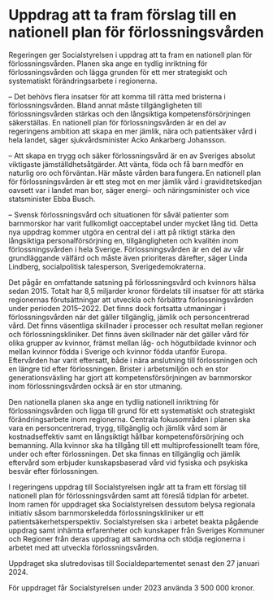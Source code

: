 # Uppdrag att ta fram förslag till en nationell plan för förlossningsvården

Regeringen ger Socialstyrelsen i uppdrag att ta fram en nationell plan för förlossningsvården. Planen ska ange en tydlig inriktning för förlossningsvården och lägga grunden för ett mer strategiskt och systematiskt förändringsarbete i regionerna.

– Det behövs flera insatser för att komma till rätta med bristerna i förlossningsvården. Bland annat måste tillgängligheten till förlossningsvården stärkas och den långsiktiga kompetensförsörjningen säkerställas. En nationell plan för förlossningsvården är en del av regeringens ambition att skapa en mer jämlik, nära och patientsäker vård i hela landet, säger sjukvårdsminister Acko Ankarberg Johansson.

– Att skapa en trygg och säker förlossningsvård är en av Sveriges absolut viktigaste jämställdhetsåtgärder. Att vänta, föda och få barn medför en naturlig oro och förväntan. Här måste vården bara fungera. En nationell plan för förlossningsvården är ett steg mot en mer jämlik vård i graviditetskedjan oavsett var i landet man bor, säger energi- och näringsminister och vice statsminister Ebba Busch.

– Svensk förlossningsvård och situationen för såväl patienter som barnmorskor har varit fullkomligt oacceptabel under mycket lång tid. Detta nya uppdrag kommer utgöra en central del i att på riktigt stärka den långsiktiga personalförsörjning en, tillgängligheten och kvalitén inom förlossningsvården i hela Sverige. Förlossningsvården är en del av vår grundläggande välfärd och måste även prioriteras därefter, säger Linda Lindberg, socialpolitisk talesperson, Sverigedemokraterna.

Det pågår en omfattande satsning på förlossningsvård och kvinnors hälsa sedan 2015. Totalt har 8,5 miljarder kronor fördelats till insatser för att stärka regionernas förutsättningar att utveckla och förbättra förlossningsvården under perioden 2015–2022. Det finns dock fortsatta utmaningar i förlossningsvården när det gäller till­gänglig, jämlik och personcentrerad vård. Det finns väsentliga skillnader i processer och resultat mellan regioner och förlossningskliniker. Det finns även skillnader när det gäller vård för olika grupper av kvinnor, främst mellan låg- och högutbildade kvinnor och mellan kvinnor födda i Sverige och kvinnor födda utanför Europa. Eftervården har varit eftersatt, både i nära anslutning till förlossningen och en längre tid efter förlossningen. Brister i arbetsmiljön och en stor generationsväxling har gjort att kompetensförsörjningen av barnmorskor inom förloss­ningsvården också är en stor utmaning.

Den nationella planen ska ange en tydlig nationell inriktning för förlossningsvården och ligga till grund för ett systematiskt och strategiskt förändringsarbete inom regionerna. Centrala fokusområden i planen ska vara en personcentrerad, trygg, tillgänglig och jämlik vård som är kostnadseffektiv samt en långsiktigt hållbar kompetensförsörjning och bemanning. Alla kvinnor ska ha tillgång till ett multiprofessionellt team före, under och efter förlossningen. Det ska finnas en tillgänglig och jämlik eftervård som erbjuder kunskapsbaserad vård vid fysiska och psykiska besvär efter förlossningen.

I regeringens uppdrag till Socialstyrelsen ingår att ta fram ett förslag till nationell plan för förlossningsvården samt att föreslå tidplan för arbetet. Inom ramen för uppdraget ska Socialstyrelsen dessutom belysa regionala initiativ såsom barnmorskeledda förlossningskliniker ur ett patientsäkerhetsperspek­tiv. Socialstyrelsen ska i arbetet beakta pågående uppdrag samt inhämta erfarenheter och kunskaper från Sveriges Kommuner och Regioner från deras uppdrag att samordna och stödja regionerna i arbetet med att utveckla förloss­ningsvården.

Uppdraget ska slutredovisas till Socialdepartementet senast den 27 januari 2024.

För uppdraget får Socialstyrelsen under 2023 använda 3 500 000 kronor.
